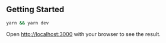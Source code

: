 ## Getting Started

```bash
yarn && yarn dev
```

Open [http://localhost:3000](http://localhost:3000) with your browser to see the result.
